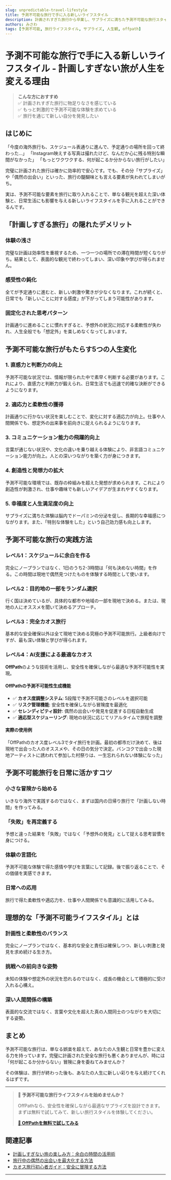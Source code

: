 ```yaml
---
slug: unpredictable-travel-lifestyle
title: 予測不可能な旅行で手に入る新しいライフスタイル
description: 計画されすぎた旅行から卒業し、サプライズに満ちた予測不可能な旅行スタイルがもたらす人生の変化について探ります。
authors: みさわ
tags: [予測不可能, 旅行ライフスタイル, サプライズ, 人生観, offpath]
---
```


# 予測不可能な旅行で手に入る新しいライフスタイル - 計画しすぎない旅が人生を変える理由

> **こんな方におすすめ**  
> ✅ 計画されすぎた旅行に物足りなさを感じている  
> ✅ もっと刺激的で予測不可能な体験を求めている  
> ✅ 旅行を通じて新しい自分を発見したい  

## はじめに

「今度の海外旅行も、スケジュール表通りに進んで、予定通りの場所を回って終わった...」
「Instagram映えする写真は撮れたけど、なんだか心に残る特別な瞬間がなかった」
「もっとワクワクする、何が起こるか分からない旅行がしたい」

完璧に計画された旅行は確かに効率的で安心です。でも、その分「サプライズ」や「偶然の出会い」といった、旅行の醍醐味とも言える要素が失われてしまいがち。

実は、予測不可能な要素を旅行に取り入れることで、単なる観光を超えた深い体験と、日常生活にも影響を与える新しいライフスタイルを手に入れることができるんです。

## 「計画しすぎる旅行」の隠れたデメリット

### 体験の浅さ

完璧な計画は効率性を重視するため、一つ一つの場所での滞在時間が短くなりがち。結果として、表面的な観光で終わってしまい、深い印象や学びが得られません。

### 感受性の鈍化

全てが予定通りに進むと、新しい刺激や驚きが少なくなります。これが続くと、日常でも「新しいことに対する感度」が下がってしまう可能性があります。

### 固定化された思考パターン

計画通りに進めることに慣れすぎると、予想外の状況に対応する柔軟性が失われ、人生全般でも「想定外」を楽しめなくなってしまいます。

## 予測不可能な旅行がもたらす5つの人生変化

### 1. 直感力と判断力の向上

予測不可能な状況では、情報が限られた中で素早く判断する必要があります。これにより、直感力と判断力が鍛えられ、日常生活でも迅速で的確な決断ができるようになります。

### 2. 適応力と柔軟性の獲得

計画通りに行かない状況を楽しむことで、変化に対する適応力が向上。仕事や人間関係でも、想定外の出来事を前向きに捉えられるようになります。

### 3. コミュニケーション能力の飛躍的向上

言葉が通じない状況や、文化の違いを乗り越える体験により、非言語コミュニケーション能力が向上。人との深いつながりを築く力が身につきます。

### 4. 創造性と発想力の拡大

予測不可能な環境では、既存の枠組みを超えた発想が求められます。これにより創造性が刺激され、仕事や趣味でも新しいアイデアが生まれやすくなります。

### 5. 幸福度と人生満足度の向上

サプライズに満ちた体験は脳内でドーパミンの分泌を促し、長期的な幸福感につながります。また、「特別な体験をした」という自己効力感も向上します。

## 予測不可能な旅行の実践方法

### レベル1：スケジュールに余白を作る

完全にノープランではなく、1日のうち2-3時間は「何も決めない時間」を作る。この時間は現地で偶然見つけたものを体験する時間として使います。

### レベル2：目的地の一部をランダム選択

行く国は決めているが、具体的な都市や地域の一部を現地で決める。または、現地の人にオススメを聞いて決めるアプローチ。

### レベル3：完全カオス旅行

基本的な安全確保以外は全て現地で決める究極の予測不可能旅行。上級者向けですが、最も深い体験と学びが得られます。

### レベル4：AI支援による最適なカオス

**OffPath**のような技術を活用し、安全性を確保しながら最適な予測不可能性を実現。

#### OffPathの予測不可能性生成機能
- ✅ **カオス度調整システム**: 5段階で予測不可能さのレベルを選択可能
- ✅ **リスク管理機能**: 安全性を確保しながら冒険度を最適化
- ✅ **セレンディピティ設計**: 偶然の出会いや発見を促進する日程自動生成
- ✅ **適応型スケジューリング**: 現地の状況に応じてリアルタイムで旅程を調整

#### 実際の使用例
「OffPathのカオス度レベル3でタイ旅行を計画。最初の都市だけ決めて、後は現地で出会った人のオススメや、その日の気分で決定。バンコクで出会った現地アーティストに誘われて参加した村祭りは、一生忘れられない体験になった」

## 予測不可能旅行を日常に活かすコツ

### 小さな冒険から始める

いきなり海外で実践するのではなく、まずは国内の日帰り旅行で「計画しない時間」を作ってみる。

### 「失敗」を再定義する

予想と違った結果を「失敗」ではなく「予想外の発見」として捉える思考習慣を身につける。

### 体験の言語化

予測不可能な体験で得た感情や学びを言葉にして記録。後で振り返ることで、その価値を実感できます。

### 日常への応用

旅行で得た柔軟性や適応力を、仕事や人間関係でも意識的に活用してみる。

## 理想的な「予測不可能ライフスタイル」とは

### 計画性と柔軟性のバランス

完全にノープランではなく、基本的な安全と責任は確保しつつ、新しい刺激と発見を求め続ける生き方。

### 挑戦への前向きな姿勢

未知の体験や想定外の状況を恐れるのではなく、成長の機会として積極的に受け入れる心構え。

### 深い人間関係の構築

表面的な交流ではなく、言葉や文化を超えた真の人間同士のつながりを大切にする姿勢。

## まとめ

予測不可能な旅行は、単なる娯楽を超えて、あなたの人生観と日常を豊かに変える力を持っています。完璧に計画された安全な旅行も悪くありませんが、時には「何が起こるか分からない」冒険に身を委ねてみませんか？

その体験は、旅行が終わった後も、あなたの人生に新しい彩りを与え続けてくれるはずです。

---

> **🌟 予測不可能な旅行ライフスタイルを始めませんか？**  
> 
> OffPathなら、安全性を確保しながら最適なサプライズを設計できます。  
> まずは無料で試してみて、新しい旅行スタイルを体験してください。
> 
> **[📱 OffPathを無料で試してみる](#)**

## 関連記事
- [計画しすぎない旅の楽しみ方：余白の時間の活用術](#)
- [旅行中の偶然の出会いを最大化する方法](#)
- [カオス旅行初心者ガイド：安全に冒険する方法](#)

---